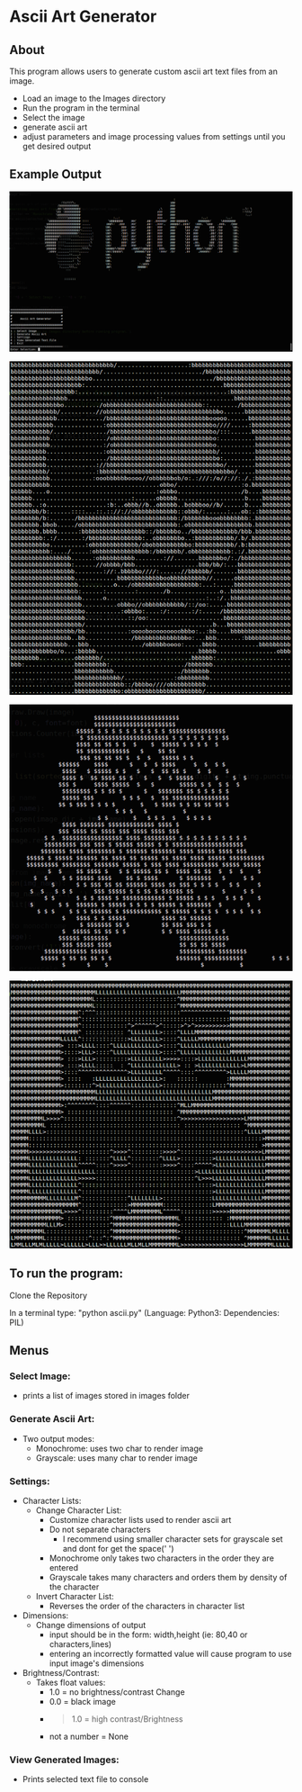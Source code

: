
Ascii Art Generator
========================

About
-----
This program allows users to generate custom ascii art text files from an image.
- Load an image to the Images directory
- Run the program in the terminal
- Select the image
- generate ascii art
- adjust parameters and image processing values from settings until you get desired output

Example Output
----------

![alt text](https://raw.githubusercontent.com/tylermooney86/AsciiArt/master/ExampleImages/python.png)

![alt text](https://raw.githubusercontent.com/tylermooney86/AsciiArt/master/ExampleImages/Obama.png)

![alt text](https://raw.githubusercontent.com/tylermooney86/AsciiArt/master/ExampleImages/mario.png)

![alt text](https://raw.githubusercontent.com/tylermooney86/AsciiArt/master/ExampleImages/marioIG.png)

To run the program:
-------
Clone the Repository

In a terminal type: "python ascii.py" (Language: Python3: Dependencies: PIL)

Menus 
---------
### Select Image:
   - prints a list of images stored in images folder
### Generate Ascii Art:
   - Two output modes:
       - Monochrome: uses two char to render image
       - Grayscale: uses many char to render image
### Settings:
   - Character Lists:
       - Change Character List:
           - Customize character lists used to render ascii art
           - Do not separate characters
               - I recommend using smaller character sets for grayscale set and dont for get the space(' ')
            - Monochrome only takes two characters in the order they are entered
            - Grayscale takes many characters and orders them by density of the character
       - Invert Character List:
           - Reverses the order of the characters in character list
   - Dimensions:
       - Change dimensions of output
            - input should be in the form: width,height (ie: 80,40 or characters,lines)
            - entering an incorrectly formatted value will cause program to use input image's dimensions
   - Brightness/Contrast:
        - Takes float values:
            - 1.0 = no brightness/contrast Change
            - 0.0 = black image
            - > 1.0 = high contrast/Brightness
            - not a number = None
### View Generated Images:
   - Prints selected text file to console


